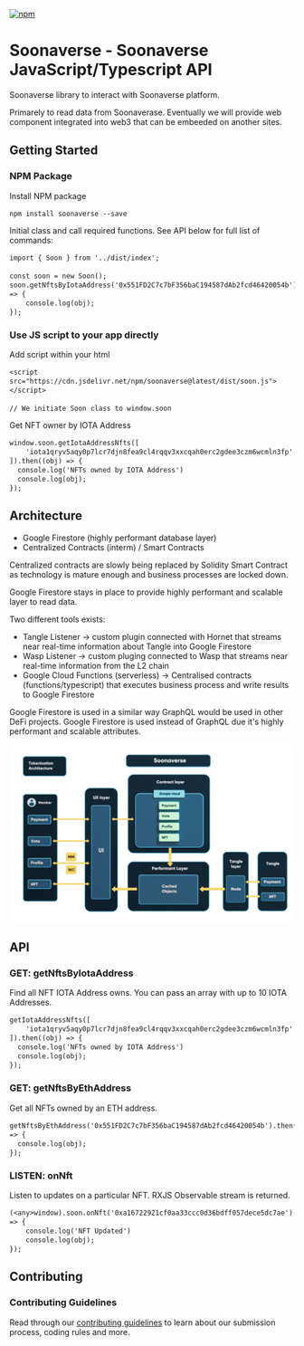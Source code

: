 [![npm](https://img.shields.io/npm/v/soonaverse?logo=npm)](https://www.npmjs.com/package/soonaverse)

# Soonaverse - Soonaverse JavaScript/Typescript API

Soonaverse library to interact with Soonaverse platform. 

Primarely to read data from Soonaverase. Eventually we will provide web component integrated into web3 that can be embeeded on another sites.

## Getting Started

### NPM Package
Install NPM package
```
npm install soonaverse --save
```

Initial class and call required functions. See API below for full list of commands:
```
import { Soon } from '../dist/index';

const soon = new Soon();
soon.getNftsByIotaAddress('0x551FD2C7c7bF356baC194587dAb2fcd46420054b').then((obj) => {
    console.log(obj);
});
```

### Use JS script to your app directly
Add script within your html
```
<script src="https://cdn.jsdelivr.net/npm/soonaverse@latest/dist/soon.js"></script>

// We initiate Soon class to window.soon
```

Get NFT owner by IOTA Address
```
window.soon.getIotaAddressNfts([
    'iota1qryv5aqy0p7lcr7djn8fea9cl4rqqv3xxcqah0erc2gdee3czm6wcmln3fp'
]).then((obj) => {
  console.log('NFTs owned by IOTA Address')
  console.log(obj);
});
```

## Architecture
- Google Firestore (highly performant database layer)
- Centralized Contracts (interm) / Smart Contracts
 
Centralized contracts are slowly being replaced by Solidity Smart Contract as technology is mature enough and business processes are locked down. 

Google Firestore stays in place to provide highly performant and scalable layer to read data. 

Two different tools exists:
- Tangle Listener -> custom plugin connected with Hornet that streams near real-time information about Tangle into Google Firestore
- Wasp Listener -> custom pluging connected to Wasp that streams near real-time information from the L2 chain
- Google Cloud Functions (serverless) -> Centralised contracts (functions/typescript) that executes business process and write results to Google Firestore

Google Firestore is used in a similar way GraphQL would be used in other DeFi projects. Google Firestore is used instead of GraphQL due it's highly performant and scalable attributes.

![Soonaverse High-level architecture](/assets/architecture_stages.webp)

## API

### GET: getNftsByIotaAddress
Find all NFT IOTA Address owns. You can pass an array with up to 10 IOTA Addresses.
```
getIotaAddressNfts([
    'iota1qryv5aqy0p7lcr7djn8fea9cl4rqqv3xxcqah0erc2gdee3czm6wcmln3fp'
]).then((obj) => {
  console.log('NFTs owned by IOTA Address')
  console.log(obj);
});
```

### GET: getNftsByEthAddress
Get all NFTs owned by an ETH address.
```
getNftsByEthAddress('0x551FD2C7c7bF356baC194587dAb2fcd46420054b').then((obj) => {
  console.log(obj);
});
```

### LISTEN: onNft
Listen to updates on a particular NFT. RXJS Observable stream is returned.

```
(<any>window).soon.onNft('0xa16722921cf0aa33ccc0d36bdff057dece5dc7ae').subscribe((obj) => {
    console.log('NFT Updated')
    console.log(obj);
});

```

## Contributing

### Contributing Guidelines

Read through our [contributing guidelines](CONTRIBUTING.md) to learn about our submission process, coding rules and more.